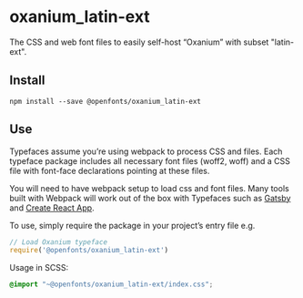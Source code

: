 
# oxanium_latin-ext

The CSS and web font files to easily self-host “Oxanium” with subset "latin-ext".

## Install

`npm install --save @openfonts/oxanium_latin-ext`

## Use

Typefaces assume you’re using webpack to process CSS and files. Each typeface
package includes all necessary font files (woff2, woff) and a CSS file with
font-face declarations pointing at these files.

You will need to have webpack setup to load css and font files. Many tools built
with Webpack will work out of the box with Typefaces such as [Gatsby](https://github.com/gatsbyjs/gatsby)
and [Create React App](https://github.com/facebookincubator/create-react-app).

To use, simply require the package in your project’s entry file e.g.

```javascript
// Load Oxanium typeface
require('@openfonts/oxanium_latin-ext')
```

Usage in SCSS:
```scss
@import "~@openfonts/oxanium_latin-ext/index.css";
```
